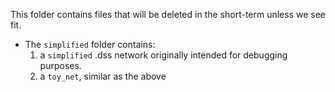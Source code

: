 This folder contains files that will be deleted in the short-term unless we see fit.
- The `simplified` folder contains:
    1) a `simplified` .dss network originally intended for debugging purposes.
    2) a `toy_net`, similar as the above